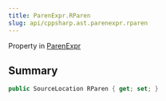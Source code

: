 ```yaml
---
title: ParenExpr.RParen
slug: api/cppsharp.ast.parenexpr.rparen
---
```

Property in [ParenExpr](/api/cppsharp/ast/parenexpr)

## Summary



```csharp
public SourceLocation RParen { get; set; }
```

